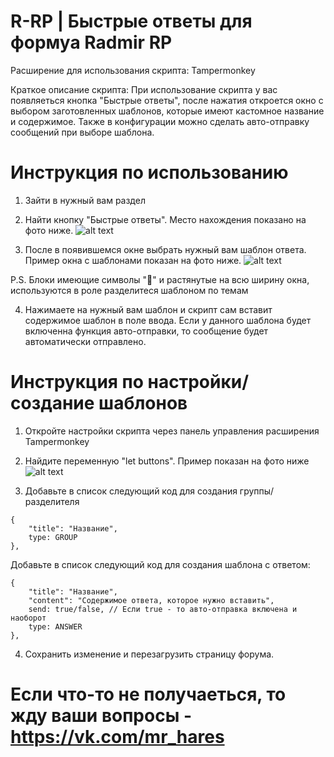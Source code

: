 # R-RP | Быстрые ответы для формуа Radmir RP
Расширение для использования скрипта:
Tampermonkey

Краткое описание скрипта:
При использование скрипта у вас появляеться кнопка "Быстрые ответы", после нажатия откроется окно с выбором заготовленных шаблонов, которые имеют кастомное название и содержимое. Также в конфигурации можно сделать авто-отправку сообщений при выборе шаблона.

# Инструкция по использованию
1. Зайти в нужный вам раздел
   
2. Найти кнопку "Быстрые ответы". Место нахождения показано на фото ниже.
![alt text](https://i.imgur.com/jLzH2nQ.png)

3. После в появившемся окне выбрать нужный вам шаблон ответа. Пример окна с шаблонами показан на фото ниже.
![alt text](https://i.imgur.com/yeLY1eW.png)

P.S. Блоки имеющие символы "📌" и растянутые на всю ширину окна, используются в роле разделитеся шаблоном по темам

4. Нажимаете на нужный вам шаблон и скрипт сам вставит содержимое шаблон в поле ввода. Если у данного шаблона будет включенна функция авто-отправки, то сообщение будет автоматически отправлено.

# Инструкция по настройки/создание шаблонов
1. Откройте настройки скрипта через панель управления расширения Tampermonkey

2. Найдите переменную "let buttons". Пример показан на фото ниже
![alt text](https://i.imgur.com/d1x9GNa.png)

3. Добавьте в список следующий код для создания группы/разделителя
```
{
    "title": "Название",
    type: GROUP
},
```

Добавьте в список следующий код для создания шаблона с ответом:
```
{
    "title": "Название",
    "content": "Содержимое ответа, которое нужно вставить",
    send: true/false, // Если true - то авто-отправка включена и наоборот
    type: ANSWER
},
```

4. Сохранить изменение и перезагрузить страницу форума.

# Если что-то не получаеться, то жду ваши вопросы - https://vk.com/mr_hares
